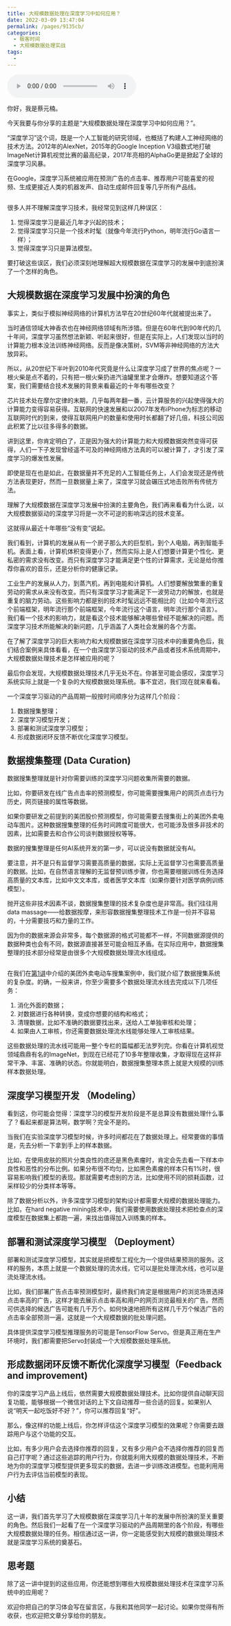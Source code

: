 ```yaml
---
title: 大规模数据处理在深度学习中如何应用？
date: 2022-03-09 13:47:04
permalink: /pages/9135cb/
categories:
  - 极客时间
  - 大规模数据处理实战
tags:
  - 
---
```

<audio title="38.大规模数据处理在深度学习中如何应用？" src="https://static001.geekbang.org/resource/audio/c5/6f/c5f15d7ace5e126d6be0d007550e656f.mp3" controls="controls"></audio> 
<p>你好，我是蔡元楠。</p><p>今天我要与你分享的主题是“大规模数据处理在深度学习中如何应用？”。</p><p>“深度学习”这个词，既是一个人工智能的研究领域，也概括了构建人工神经网络的技术方法。2012年的AlexNet，2015年的Google Inception V3级数式地打破ImageNet计算机视觉比赛的最高纪录，2017年亮相的AlphaGo更是掀起了全球的深度学习风暴。</p><p>在Google，深度学习系统被应用在预测广告的点击率、推荐用户可能喜爱的视频、生成更接近人类的机器发声、自动生成邮件回复等几乎所有产品线。</p><p><img src="https://static001.geekbang.org/resource/image/61/94/61410804678a8525c75991e9fb6dc694.png" alt=""></p><p>很多人并不理解深度学习技术，我经常见到这样几种误区：</p><ol>
<li>觉得深度学习是最近几年才兴起的技术；</li>
<li>觉得深度学习只是一个技术时髦（就像今年流行Python，明年流行Go语言一样）；</li>
<li>觉得深度学习只是算法模型。</li>
</ol><p>要打破这些误区，我们必须深刻地理解超大规模数据在深度学习的发展中到底扮演了一个怎样的角色。</p><h2>大规模数据在深度学习发展中扮演的角色</h2><p>事实上，类似于模拟神经网络的计算机方法早在20世纪60年代就被提出来了。</p><p>当时通信领域大神香农也在神经网络领域有所涉猎。但是在60年代到90年代的几十年间，深度学习虽然想法新颖、听起来很好，但是在实际上，人们发现以当时的计算能力根本没法训练神经网络。反而是像决策树，SVM等非神经网络的方法大放异彩。</p><!-- [[[read_end]]] --><p>所以，从20世纪下半叶到2010年代究竟是什么让深度学习成了世界的焦点呢？一根火柴是点不着的，只有把一根火柴扔进汽油罐里里才会爆炸。想要知道这个答案，我们需要结合技术发展的背景来看最近的十年有哪些改变？</p><p>芯片技术处在摩尔定律的末期，几乎每两年翻一番，云计算服务的兴起使得强大的计算能力变得容易获得。互联网的快速发展和以2007年发布iPhone为标志的移动互联网时代的到来，使得互联网用户的数量和使用时长都翻了好几倍，科技公司因此积累了比以往多得多的数据。</p><p>讲到这里，你肯定明白了，正是因为强大的计算能力和大规模数据突然变得可获得，人们一下子发现曾经遥不可及的神经网络方法真的可以被计算了，才引发了深度学习的爆发性发展。</p><p>即使是现在也是如此，在数据量并不充足的人工智能任务上，人们会发现还是传统方法表现更好，然而一旦数据量上来了，深度学习就会碾压式地击败所有传统方法。</p><p>理解了大规模数据在深度学习发展中扮演的主要角色，我们再来看看为什么说，<span class="orange">以大规模数据驱动的深度学习将是一次不可逆的影响深远的技术变革</span>。</p><p>这就得从最近十年哪些“没有变”说起。</p><p>我们看到，计算机的发展从有一个房子那么大的巨型机，到个人电脑，再到智能手机。表面上看，计算机体积变得更小了，然而实际上是人们想要计算更个性化、更私密的需求没有改变。而只有深度学习才能满足更个性的计算需求，无论是给你推荐你喜欢的音乐，还是分析你的健康记录。</p><p>工业生产的发展从人力，到蒸汽机，再到电能和计算机。人们想要解放繁重的重复劳动的需求从来没有改变。而只有深度学习才能满足下一波劳动力的解放，也就是重复的脑力劳动。这些影响力都是别的技术时髦远远不能相比的（比如今年流行这个前端框架，明年流行那个前端框架，今年流行这个语言，明年流行那个语言）。我们看一个技术的影响力，就是看这个技术能够解决哪些曾经不能解决的问题。而深度学习技术所能解决的新问题，几乎涵盖了人类社会发展的各个方面。</p><p>在了解了深度学习的巨大影响力和大规模数据在深度学习技术中的重要角色后，我们结合案例来具体看看，在一个由深度学习驱动的技术产品或者技术系统周期中，大规模数据处理技术是怎样被应用的呢？</p><p>最后你会发现，大规模数据处理技术几乎无处不在。你甚至可能会感叹，深度学习系统实际上就是一个复杂的大规模数据处理系统。事不宜迟，我们现在就来看看。</p><p>一个深度学习驱动的产品周期一般按时间顺序分为这样几个阶段：</p><ol>
<li>数据搜集整理；</li>
<li>深度学习模型开发；</li>
<li>部署和测试深度学习模型；</li>
<li>形成数据闭环反馈不断优化深度学习模型。</li>
</ol><h2>数据搜集整理 (Data Curation)</h2><p>数据搜集整理就是针对你需要训练的深度学习问题收集所需要的数据。</p><p>比如，你要研发在线广告点击率的预测模型，你可能需要搜集用户的网页点击行为历史，网页链接的属性等数据。</p><p>如果你要研发之前提到的美团股价预测模型，你可能需要去搜集街上的美团外卖电动车图片。这种数据搜集整理的任务时间跨度可能很大，也可能涉及很多非技术的因素，比如需要去和合作公司谈判数据授权等等。</p><p>数据的搜集整理是任何AI系统开发的第一步，可以说没有数据就没有AI。</p><p>要注意，并不是只有监督学习需要高质量的数据，实际上无监督学习也需要高质量的数据。比如，在自然语言理解的无监督预训练步骤，你也需要根据训练任务选择高质量的文本库，比如中文文本库，或者医学文本库（如果你要针对医学病例训练模型）。</p><p>抛开这些非技术因素不谈，数据搜集整理的技术复杂度也是非常高。我们往往用data massage——给数据按摩，来形容数据搜集整理技术工作是一份并不容易的，十分需要技巧和力量的工作。</p><p>因为你的数据来源会非常多，每个数据源的格式可能都不一样，不同数据源提供的数据种类也会有不同，数据源直接甚至可能会相互矛盾。在实际应用中，数据搜集整理的技术部分经常是由很多个大规模数据处理流水线组成。</p><p><img src="https://static001.geekbang.org/resource/image/44/c7/449ebd6c5950f5b7691d34d13a781ac7.jpg" alt=""></p><p>在我们在<a href="https://time.geekbang.org/column/article/90081">第1讲</a>中介绍的美团外卖电动车搜集案例中，我们就介绍了数据搜集系统的复杂度。的确，一般来讲，你至少需要多个数据处理流水线去完成以下几项任务：</p><ol>
<li>消化外面的数据；</li>
<li>对数据进行各种转换，变成你想要的结构和格式；</li>
<li>清理数据，比如不准确的数据要找出来，送给人工单独审核和处理；</li>
<li>如果由人工审核，你还需要数据处理流水线能够处理人工审核结果。</li>
</ol><p>这些数据处理的流水线可能用一整个专栏的篇幅都无法罗列完。你看在计算机视觉领域鼎鼎有名的ImageNet，到现在已经花了10多年整理收集，才取得现在这样非常干净、丰富、准确的状态。你就能明白，数据搜集整理本质上就是大规模的训练样本数据处理。</p><h2>深度学习模型开发 （Modeling）</h2><p>看到这，你可能会觉得：深度学习的模型开发阶段是不是总算没有数据处理什么事了？看起来都是算法啊，数学啊？完全不是的。</p><p>当我们在实验深度学习模型时候，许多时间都花在了数据处理上。经常要做的事情是，先去分析一下拿到手上的样本数据。</p><p>比如，在使用皮肤的照片分类良性的痣还是黑色素瘤时，肯定会先去看一下样本中良性和恶性的分布比例。如果分布很不均匀，比如黑色素瘤的样本只有1%时，很容易影响我们模型的表现。那就需要考虑别的方法，比如使用不同的损耗函数，过采样较少的分类样本等等。</p><p>除了数据分析以外，许多深度学习模型的架构设计都需要大规模的数据处理能力。比如，在hard negative mining技术中，我们需要使用数据处理技术把检查点的深度模型在数据集上都跑一遍，来找出值得加入训练集的样本。</p><h2>部署和测试深度学习模型 （Deployment）</h2><p>部署和测试深度学习模型，其实就是把模型工程化为一个提供结果预测的服务。这样的服务，本质上就是一个数据处理的流水线，它可以是批处理流水线，也可以是流处理流水线。</p><p>比如，我们部署广告点击率预测模型时，最终我们肯定是根据用户的浏览场景选择点击率高的广告，这样才能去展示点击率高和用户的网页浏览最相关的广告。然而可供选择的候选广告可能有几千万个。如何快速地把所有这样几千万个候选广告的点击率全部预测一遍，这就是一个大规模数据的批处理问题。</p><p>具体提供深度学习模型推理服务的可能是TensorFlow Servo。但是真正用在生产环境时，我们都需要把Servo封装成一个大规模数据处理系统。</p><h2>形成数据闭环反馈不断优化深度学习模型（Feedback and improvement)</h2><p>你的深度学习产品上线后，依然需要大规模数据处理技术。比如你提供自动聊天回复功能，能够根据一个微信对话的上下文自动推荐一些合适的回复。如果别人说“明天一起吃饭好不好？”，你可以推荐回复“好”。</p><p>那么，像这样的功能上线后，你怎样评估这个深度学习模型的效果呢？你需要去跟踪用户与这个功能的交互。</p><p>比如，有多少用户会去选择你推荐的回复，又有多少用户会不选择你推荐的回复而自己打字呢？通过这些追踪的用户行为，你就能利用大规模的数据处理技术，不断地为你的深度学习模型提供更多现实的数据，去进一步训练改进模型。也能利用用户行为去评估当前模型的表现。</p><h2>小结</h2><p>这一讲，我们首先学习了大规模数据在深度学习几十年的发展中所扮演的至关重要的角色。然后我们一起看了在一个深度学习驱动的产品周期里的各个阶段，有哪些大规模数据处理的任务。相信通过这一讲，你一定能感受到大规模的数据处理技术就是深度学习系统的奠基石。</p><h2>思考题</h2><p>除了这一讲中提到的这些应用，你还能想到哪些大规模数据处理技术在深度学习系统中的应用呢？</p><p>欢迎你把自己的学习体会写在留言区，与我和其他同学一起讨论。如果你觉得有所收获，也欢迎把文章分享给你的朋友。</p><p></p>